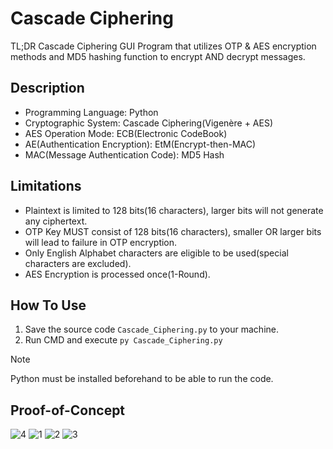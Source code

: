 # Cascade Ciphering
TL;DR Cascade Ciphering GUI Program that utilizes OTP &amp; AES encryption methods and MD5 hashing function to encrypt AND decrypt messages.

## Description
- Programming Language: Python
- Cryptographic System: Cascade Ciphering(Vigenère + AES)
- AES Operation Mode: ECB(Electronic CodeBook)
- AE(Authentication Encryption): EtM(Encrypt-then-MAC)
- MAC(Message Authentication Code): MD5 Hash

## Limitations
- Plaintext is limited to 128 bits(16 characters), larger bits will not generate any ciphertext.
- OTP Key MUST consist of 128 bits(16 characters), smaller OR larger bits will lead to failure in OTP encryption.
- Only English Alphabet characters are eligible to be used(special characters are excluded).
- AES Encryption is processed once(1-Round).

## How To Use
1) Save the source code `Cascade_Ciphering.py` to your machine.
2) Run CMD and execute `py Cascade_Ciphering.py`

> [!NOTE]
> Python must be installed beforehand to be able to run the code.

## Proof-of-Concept
![4](https://github.com/LOck-ethqc/Cascade-Ciphering/assets/90512716/ae8866b7-3192-4fbd-b887-8565358149a9)
![1](https://github.com/LOck-ethqc/Cascade-Ciphering/assets/90512716/459aeb43-ce90-49cb-a14d-87afd92dcf6c) ![2](https://github.com/LOck-ethqc/Cascade-Ciphering/assets/90512716/60c275e3-083f-4901-8a16-a18591633619)
![3](https://github.com/LOck-ethqc/Cascade-Ciphering/assets/90512716/93ce366c-30b6-4603-a386-e20e8131cb18)




